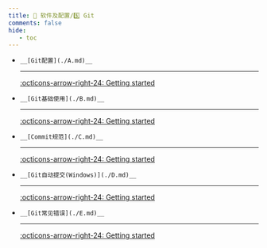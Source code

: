 ```yaml
---
title: 🎀 软件及配置/5️⃣ Git
comments: false
hide:
   - toc
---
```


<div class="grid cards index-info" markdown>

-     __[Git配置](./A.md)__

	---

	

	

	[:octicons-arrow-right-24: Getting started](./A.md)

-     __[Git基础使用](./B.md)__

	---

	

	

	[:octicons-arrow-right-24: Getting started](./B.md)

-     __[Commit规范](./C.md)__

	---

	

	

	[:octicons-arrow-right-24: Getting started](./C.md)

-     __[Git自动提交(Windows)](./D.md)__

	---

	

	

	[:octicons-arrow-right-24: Getting started](./D.md)

-     __[Git常见错误](./E.md)__

	---

	

	

	[:octicons-arrow-right-24: Getting started](./E.md)

</div>